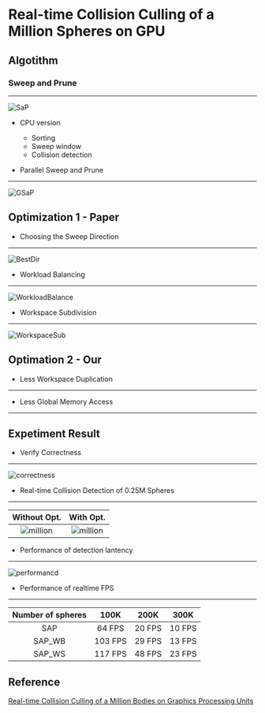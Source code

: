 # Real-time Collision Culling of a Million Spheres on GPU

## Algotithm

### Sweep and Prune
-------------------
![SaP](/figure/SaP.JPG)
- CPU version
	- Sorting
	- Sweep window
	- Collision detection

- Parallel Sweep and Prune
-------------------
![GSaP](/figure/GSAP.JPG)

## Optimization 1 - Paper

- Choosing the Sweep Direction
-------------------
![BestDir](/figure/BestDir.JPG)
- Workload Balancing
-------------------
![WorkloadBalance](/figure/WorkloadBalance.JPG)
- Workspace Subdivision
-------------------
![WorkspaceSub](/figure/WorkspaceSub.JPG)

## Optimation 2 - Our

- Less Workspace Duplication
-------------------

- Less Global Memory Access
-------------------

## Expetiment Result

- Verify Correctness
-------------------
![correctness](/figure/correctness.gif)

- Real-time Collision Detection of 0.25M Spheres
-------------------
|Without Opt.|With Opt.|
|:--------:|:------:|
|![million](/figure/million.gif)|![million](/figure/million-fast.gif)|

- Performance of detection lantency
-------------------
![performancd](/figure/performance.png)


- Performance of realtime FPS
-------------------
|Number of spheres| 100K | 200K | 300K |
|:---------------:|:---:|:------:|:------:|
| SAP    | 64 FPS | 20 FPS | 10 FPS |
| SAP_WB | 103 FPS | 29 FPS | 13 FPS |
| SAP_WS | 117 FPS | 48 FPS | 23 FPS |

## Reference
[Real-time Collision Culling of a Million Bodies on Graphics Processing Units](http://graphics.ewha.ac.kr/gSaP/)
